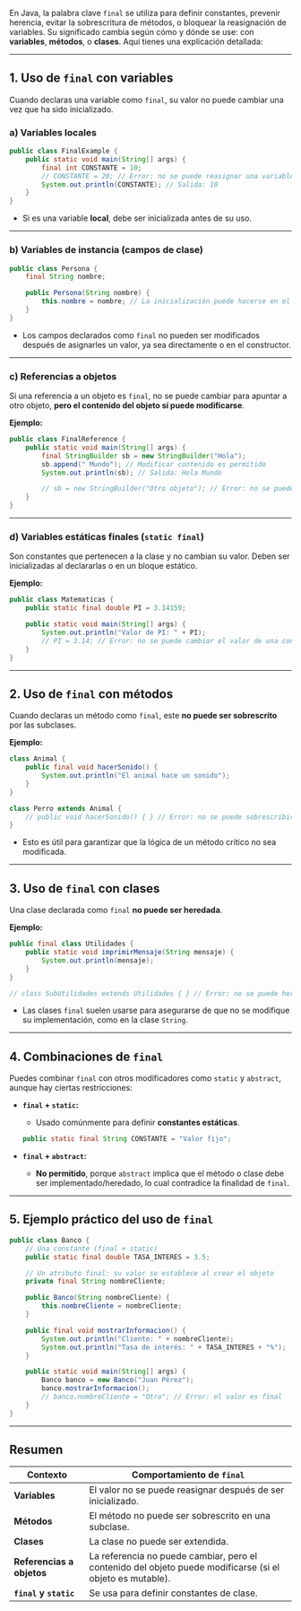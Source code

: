 En Java, la palabra clave `final` se utiliza para definir constantes, prevenir herencia, evitar la sobrescritura de métodos, o bloquear la reasignación de variables. Su significado cambia según cómo y dónde se use: con **variables**, **métodos**, o **clases**. Aquí tienes una explicación detallada:

---

## **1. Uso de `final` con variables**
Cuando declaras una variable como `final`, su valor no puede cambiar una vez que ha sido inicializado.

### **a) Variables locales**
```java
public class FinalExample {
    public static void main(String[] args) {
        final int CONSTANTE = 10;
        // CONSTANTE = 20; // Error: no se puede reasignar una variable final
        System.out.println(CONSTANTE); // Salida: 10
    }
}
```

- Si es una variable **local**, debe ser inicializada antes de su uso.

---

### **b) Variables de instancia (campos de clase)**
```java
public class Persona {
    final String nombre;

    public Persona(String nombre) {
        this.nombre = nombre; // La inicialización puede hacerse en el constructor.
    }
}
```

- Los campos declarados como `final` no pueden ser modificados después de asignarles un valor, ya sea directamente o en el constructor.

---

### **c) Referencias a objetos**
Si una referencia a un objeto es `final`, no se puede cambiar para apuntar a otro objeto, **pero el contenido del objeto sí puede modificarse**.

**Ejemplo:**
```java
public class FinalReference {
    public static void main(String[] args) {
        final StringBuilder sb = new StringBuilder("Hola");
        sb.append(" Mundo"); // Modificar contenido es permitido
        System.out.println(sb); // Salida: Hola Mundo

        // sb = new StringBuilder("Otro objeto"); // Error: no se puede reasignar la referencia
    }
}
```

---

### **d) Variables estáticas finales (`static final`)**
Son constantes que pertenecen a la clase y no cambian su valor. Deben ser inicializadas al declararlas o en un bloque estático.

**Ejemplo:**
```java
public class Matematicas {
    public static final double PI = 3.14159;

    public static void main(String[] args) {
        System.out.println("Valor de PI: " + PI);
        // PI = 3.14; // Error: no se puede cambiar el valor de una constante
    }
}
```

---

## **2. Uso de `final` con métodos**
Cuando declaras un método como `final`, este **no puede ser sobrescrito** por las subclases.

**Ejemplo:**
```java
class Animal {
    public final void hacerSonido() {
        System.out.println("El animal hace un sonido");
    }
}

class Perro extends Animal {
    // public void hacerSonido() { } // Error: no se puede sobrescribir un método final
}
```

- Esto es útil para garantizar que la lógica de un método crítico no sea modificada.

---

## **3. Uso de `final` con clases**
Una clase declarada como `final` **no puede ser heredada**.

**Ejemplo:**
```java
public final class Utilidades {
    public static void imprimirMensaje(String mensaje) {
        System.out.println(mensaje);
    }
}

// class SubUtilidades extends Utilidades { } // Error: no se puede heredar de una clase final
```

- Las clases `final` suelen usarse para asegurarse de que no se modifique su implementación, como en la clase `String`.

---

## **4. Combinaciones de `final`**
Puedes combinar `final` con otros modificadores como `static` y `abstract`, aunque hay ciertas restricciones:

- **`final` + `static`:**
    - Usado comúnmente para definir **constantes estáticas**.
  ```java
  public static final String CONSTANTE = "Valor fijo";
  ```

- **`final` + `abstract`:**
    - **No permitido**, porque `abstract` implica que el método o clase debe ser implementado/heredado, lo cual contradice la finalidad de `final`.

---

## **5. Ejemplo práctico del uso de `final`**
```java
public class Banco {
    // Una constante (final + static)
    public static final double TASA_INTERES = 3.5;

    // Un atributo final: su valor se establece al crear el objeto
    private final String nombreCliente;

    public Banco(String nombreCliente) {
        this.nombreCliente = nombreCliente;
    }

    public final void mostrarInformacion() {
        System.out.println("Cliente: " + nombreCliente);
        System.out.println("Tasa de interés: " + TASA_INTERES + "%");
    }

    public static void main(String[] args) {
        Banco banco = new Banco("Juan Pérez");
        banco.mostrarInformacion();
        // banco.nombreCliente = "Otro"; // Error: el valor es final
    }
}
```

---

## **Resumen**

| Contexto                 | Comportamiento de `final`                                                                                                                                 |
|--------------------------|-----------------------------------------------------------------------------------------------------------------------------------------------------------|
| **Variables**            | El valor no se puede reasignar después de ser inicializado.                                                                                              |
| **Métodos**              | El método no puede ser sobrescrito en una subclase.                                                                                                     |
| **Clases**               | La clase no puede ser extendida.                                                                                                                         |
| **Referencias a objetos**| La referencia no puede cambiar, pero el contenido del objeto puede modificarse (si el objeto es mutable).                                                |
| **`final` y `static`**   | Se usa para definir constantes de clase.                                                                                                                 |

